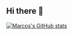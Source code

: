 ## Hi there 👋

[![Marcos's GitHub stats](https://github-readme-stats.vercel.app/api?username=emipe09)](https://github.com/anuraghazra/github-readme-stats)
